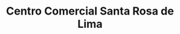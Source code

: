 ---
title: "Centro Comercial Santa Rosa de Lima"
url: /caracas/centro-comercial-santa-rosa-de-lima/
shop: centro comercial
---